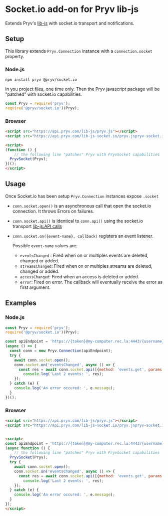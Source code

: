 # Socket.io add-on for Pryv lib-js

Extends Pryv's [lib-js](https://github.com/pryv/lib-js) with socket.io transport and notifications.

## Setup

This library extends `Pryv.Connection` instance with a `connection.socket` property. 

### Node.js 

`npm install pryv @pryv/socket.io`

In you project files, one time only. Then the Pryv javascript package will be "patched" with socket.io capabilities. 

```javascript
const Pryv = require('pryv');
require('@pryv/socket.io')(Pryv);
```

### Browser


```html
<script src="https://api.pryv.com/lib-js/pryv.js"></script>
<script src="https://api.pryv.com/lib-js-socket.io/pryv.jspryv-socket.io.js"></script>

<script>
(function () { 
	// the following line "patches" Pryv with PryvSocket capabilities 
  PryvSocket(Pryv); 
})();
</script>

```

## Usage

Once Socket.io has been setup `Pryv.Connection` instances expose `.socket`

- `conn.socket.open()` is an asynchronous call that open the socket.io connection. It throws Errors on failures.

- `conn.socket.api()` is identical to `conn.api()` using the socket.io transport [lib-js:API calls](https://github.com/pryv/lib-js#api-calls)

- `conn.socket.on({event-name}, callback)` registers an event listener.

  Possible `event-name` values are:

  - `eventsChanged` :  Fired when on or multiples events are deleted, changed or added.
  - `streamsChanged`: Fired when on or multiples streams are deleted, changed or added.
  - `accessChanged`: Fired when an access is deleted or added.
  - `error`: Fired on error. The callback will eventually receive the error as first argument.

## Examples

### Node.js

```javascript
const Pryv = require('pryv');
require('@pryv/socket.io')(Pryv);

const apiEndpoint = 'https://{token}@my-computer.rec.la:4443/{username}/';
(async () => { 
  const conn = new Pryv.Connection(apiEndpoint);
  try {
    await conn.socket.open();
    conn.socket.on('eventsChanged', async () => {
      const res = await conn.socket.api([{method: 'events.get', params: {limit: 2}}]);
    	console.log('Last 2 events: ', res);
    });
  } catch (e) {
    console.log('An error occured: ', e.message);
  }
})();
```

### Browser

```html
<script src="https://api.pryv.com/lib-js/pryv.js"></script>
<script src="https://api.pryv.com/lib-js-socket.io/pryv.jspryv-socket.io.js"></script>


<script>
const apiEndpoint = 'https://{token}@my-computer.rec.la:4443/{username}/';
(async function () { 
	// the following line "patches" Pryv with PryvSocket capabilities 
  PryvSocket(Pryv); 
  try {
    await conn.socket.open();
    conn.socket.on('eventsChanged', async () => {
      const res = await conn.socket.api([{method: 'events.get', params: {limit: 2}}]);
    	console.log('Last 2 events: ', res);
    });
  } catch (e) {
    console.log('An error occured: ', e.message);
  }
});
</script>
```

